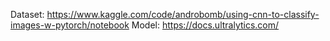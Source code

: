 Dataset: https://www.kaggle.com/code/androbomb/using-cnn-to-classify-images-w-pytorch/notebook
Model: https://docs.ultralytics.com/
